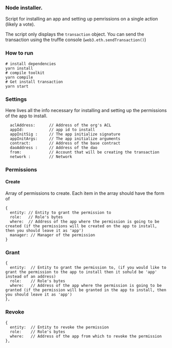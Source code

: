 ### Node installer.

Script for installing an app and setting up pemrissions on a single action (likely a vote).

The script only displays the `transaction` object. You can send the transaction using the truffle console (`web3.eth.sendTransaction()`)

### How to run

```
# install dependencies
yarn install
# compile toolkit
yarn compile
# Get install transaction
yarn start
```


### Settings

Here lives all the info necessary for installing and setting up the permissions of the app to install.

```
  aclAddress:      // Address of the org's ACL 
  appId:           // app id to install 
  appInitSig :     // The app initialize signature
  appInitArgs:     // The app initialize arguments
  contract:        // Address of the base contract
  daoAddress :     // Address of the dao
  from:            // Account that will be creating the transaction
  network :        // Network
```


### Permissions

#### Create


Array of permissions to create. Each item in the array should have the form of

```
{
  entity: // Entity to grant the permission to 
  role:   // Role's bytes  
  where:  // Address of the app where the permission is going to be created (if the permissions will be created on the app to install, then you should leave it as 'app')  
  manager: // Manager of the permission
}
```


### Grant

```
{
  entity:  // Entity to grant the permission to, (if you would like to grant the permission to the app to install then it sohuld be 'app' instead of an address)
  role:    // Role's bytes  
  where:   // Address of the app where the permission is going to be granted (if the permission will be granted in the app to install, then you should leave it as 'app') 
},
```

### Revoke

```
{
  entity:  // Entity to revoke the permission
  role:    // Role's bytes  
  where:   // Address of the app from which to revoke the permission
},
```